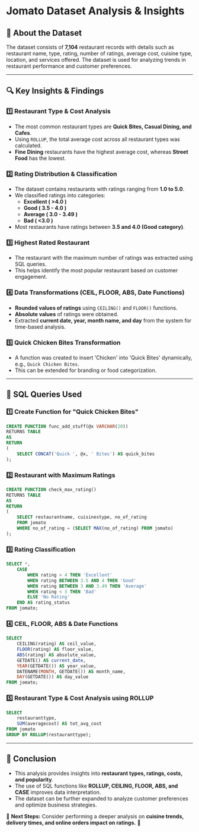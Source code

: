 # Jomato Dataset Analysis & Insights

## 📌 About the Dataset
The dataset consists of **7,104** restaurant records with details such as restaurant name, type, rating, number of ratings, average cost, cuisine type, location, and services offered. The dataset is used for analyzing trends in restaurant performance and customer preferences.

---

## 🔍 **Key Insights & Findings**

### **1️⃣ Restaurant Type & Cost Analysis**
- The most common restaurant types are **Quick Bites, Casual Dining, and Cafes**.
- Using `ROLLUP`, the total average cost across all restaurant types was calculated.
- **Fine Dining** restaurants have the highest average cost, whereas **Street Food** has the lowest.

### **2️⃣ Rating Distribution & Classification**
- The dataset contains restaurants with ratings ranging from **1.0 to 5.0**.
- We classified ratings into categories:
  - **Excellent ( >4.0 )**
  - **Good ( 3.5 - 4.0 )**
  - **Average ( 3.0 - 3.49 )**
  - **Bad ( <3.0 )**
- Most restaurants have ratings between **3.5 and 4.0 (Good category)**.

### **3️⃣ Highest Rated Restaurant**
- The restaurant with the maximum number of ratings was extracted using SQL queries.
- This helps identify the most popular restaurant based on customer engagement.

### **4️⃣ Data Transformations (CEIL, FLOOR, ABS, Date Functions)**
- **Rounded values of ratings** using `CEILING()` and `FLOOR()` functions.
- **Absolute values** of ratings were obtained.
- Extracted **current date, year, month name, and day** from the system for time-based analysis.

### **5️⃣ Quick Chicken Bites Transformation**
- A function was created to insert 'Chicken' into 'Quick Bites' dynamically, e.g., `Quick Chicken Bites`.
- This can be extended for branding or food categorization.

---

## 📌 **SQL Queries Used**

### **1️⃣ Create Function for "Quick Chicken Bites"**
```sql
CREATE FUNCTION func_add_stuff(@x VARCHAR(20))
RETURNS TABLE 
AS
RETURN 
(
    SELECT CONCAT('Quick ', @x, ' Bites') AS quick_bites
);
```

### **2️⃣ Restaurant with Maximum Ratings**
```sql
CREATE FUNCTION check_max_rating()
RETURNS TABLE 
AS
RETURN 
(
    SELECT restaurantname, cuisinestype, no_of_rating 
    FROM jomato
    WHERE no_of_rating = (SELECT MAX(no_of_rating) FROM jomato)
);
```

### **3️⃣ Rating Classification**
```sql
SELECT *, 
    CASE 
        WHEN rating > 4 THEN 'Excellent'
        WHEN rating BETWEEN 3.5 AND 4 THEN 'Good'
        WHEN rating BETWEEN 3 AND 3.49 THEN 'Average'
        WHEN rating < 3 THEN 'Bad'
        ELSE 'No Rating' 
    END AS rating_status
FROM jomato;
```

### **4️⃣ CEIL, FLOOR, ABS & Date Functions**
```sql
SELECT 
    CEILING(rating) AS ceil_value, 
    FLOOR(rating) AS floor_value, 
    ABS(rating) AS absolute_value,
    GETDATE() AS current_date,
    YEAR(GETDATE()) AS year_value,
    DATENAME(MONTH, GETDATE()) AS month_name,
    DAY(GETDATE()) AS day_value
FROM jomato;
```

### **5️⃣ Restaurant Type & Cost Analysis using ROLLUP**
```sql
SELECT 
    restauranttype, 
    SUM(averagecost) AS tot_avg_cost
FROM jomato
GROUP BY ROLLUP(restauranttype);
```

---

## 📌 **Conclusion**
- This analysis provides insights into **restaurant types, ratings, costs, and popularity**.
- The use of SQL functions like **ROLLUP, CEILING, FLOOR, ABS, and CASE** improves data interpretation.
- The dataset can be further expanded to analyze customer preferences and optimize business strategies.

📢 **Next Steps:** Consider performing a deeper analysis on **cuisine trends, delivery times, and online orders impact on ratings.** 🚀
